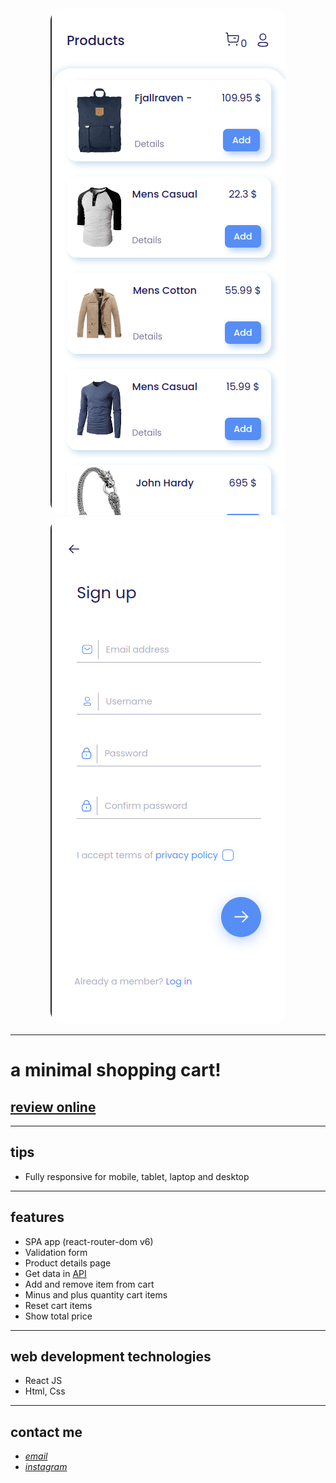 <div align="center">
  <img src="screenshot.png" style="border-radius:20px">
  <img src="screenshot2.png" style="border-radius:20px">
</div>

---

# a minimal shopping cart!

## [review online](https://starlit-baklava-aee57f.netlify.app/)

---

## tips

- Fully responsive for mobile, tablet, laptop and desktop

---

## features

- SPA app (react-router-dom v6)
- Validation form
- Product details page
- Get data in <a target="_blank" href="https://fakestoreapi.com/">API</a> 
- Add and remove item from cart
- Minus and plus quantity cart items
- Reset cart items
- Show total price

---

## web development technologies

- React JS
- Html, Css

---

## contact me

- _[email](mailto:hadikiamarzi@protonmail.com)_
- _[instagram](https://www.instagram.com/ihadikia)_
